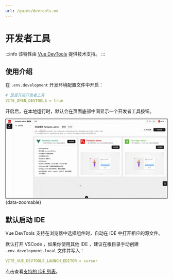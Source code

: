 ```yaml
---
url: /guide/devtools.md
---
```

# 开发者工具

:::info
该特性由 [Vue DevTools](https://github.com/vuejs/devtools) 提供技术支持。
:::

## 使用介绍

在 `.env.development` 开发环境配置文件中开启：

```yaml
# 是否开启开发者工具
VITE_OPEN_DEVTOOLS = true
```

开启后，在本地运行时，默认会在页面底部中间显示一个开发者工具按钮。

![](/devtools.gif){data-zoomable}

## 默认启动 IDE

Vue DevTools 支持在浏览器中选择组件时，自动在 IDE 中打开相应的源文件。

默认打开 VSCode ，如果你使用其他 IDE ，建议在根目录手动创建 `.env.development.local` 文件并写入：

```yaml
VITE_VUE_DEVTOOLS_LAUNCH_EDITOR = cursor
```

点击查看[支持的 IDE 列表](https://github.com/yyx990803/launch-editor#supported-editors)。
